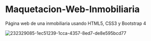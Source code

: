 # Maquetacion-Web-Inmobiliaria
Página web de una inmobiliaria usando HTML5, CSS3 y Bootstrap 4


![232329085-1ec51239-1cca-4357-8ed7-de8e595bcd77](https://user-images.githubusercontent.com/30531913/232329949-694dbefe-3709-4474-9fce-f936b335fad5.png)
